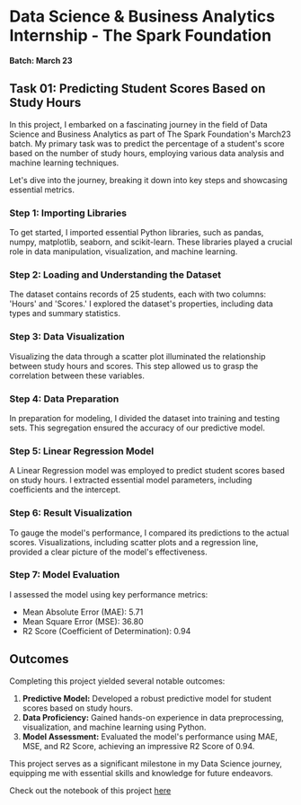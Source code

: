 # Data Science & Business Analytics Internship - The Spark Foundation
**Batch: March 23**

## Task 01: Predicting Student Scores Based on Study Hours

In this project, I embarked on a fascinating journey in the field of Data Science and Business Analytics as part of The Spark Foundation's March23 batch. My primary task was to predict the percentage of a student's score based on the number of study hours, employing various data analysis and machine learning techniques.

Let's dive into the journey, breaking it down into key steps and showcasing essential metrics.

### Step 1: Importing Libraries
To get started, I imported essential Python libraries, such as pandas, numpy, matplotlib, seaborn, and scikit-learn. These libraries played a crucial role in data manipulation, visualization, and machine learning.

### Step 2: Loading and Understanding the Dataset
The dataset contains records of 25 students, each with two columns: 'Hours' and 'Scores.' I explored the dataset's properties, including data types and summary statistics.

### Step 3: Data Visualization
Visualizing the data through a scatter plot illuminated the relationship between study hours and scores. This step allowed us to grasp the correlation between these variables.

### Step 4: Data Preparation
In preparation for modeling, I divided the dataset into training and testing sets. This segregation ensured the accuracy of our predictive model.

### Step 5: Linear Regression Model
A Linear Regression model was employed to predict student scores based on study hours. I extracted essential model parameters, including coefficients and the intercept.

### Step 6: Result Visualization
To gauge the model's performance, I compared its predictions to the actual scores. Visualizations, including scatter plots and a regression line, provided a clear picture of the model's effectiveness.

### Step 7: Model Evaluation
I assessed the model using key performance metrics:

- Mean Absolute Error (MAE): 5.71
- Mean Square Error (MSE): 36.80
- R2 Score (Coefficient of Determination): 0.94

## Outcomes
Completing this project yielded several notable outcomes:

1. **Predictive Model:** Developed a robust predictive model for student scores based on study hours.
2. **Data Proficiency:** Gained hands-on experience in data preprocessing, visualization, and machine learning using Python.
3. **Model Assessment:** Evaluated the model's performance using MAE, MSE, and R2 Score, achieving an impressive R2 Score of 0.94.

This project serves as a significant milestone in my Data Science journey, equipping me with essential skills and knowledge for future endeavors.

Check out the notebook of this project [here](https://github.com/Sidra-Tul-Muntaha-Ghouri/GRIP_Internship_Projects/blob/main/Task%2001/GRIP%20-%20Task%2001.ipynb)

